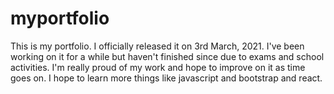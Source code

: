 # myportfolio
This is my portfolio. I officially released it on 3rd March, 2021. I've been working on it for a while but haven't finished since due to exams and school activities. I'm  really proud of my work and hope to improve on it as time goes on. I hope to learn more things like javascript and bootstrap and react.
